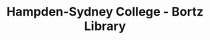 ---
layout: repo
title: "Hampden-Sydney College - Bortz Library"
id: 16616
permalink: repos/16616/
---